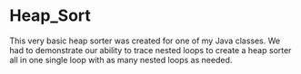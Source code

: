 Heap_Sort
=========

This very basic heap sorter was created for one of my Java classes. We had to demonstrate our ability to trace nested loops to create a heap sorter all in one single loop with as many nested loops as needed.

